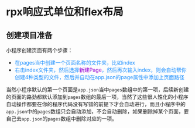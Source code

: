 # rpx响应式单位和flex布局

## 创建项目准备
小程序创建页面有两个步骤：
+ <font color=#1E90FF>在pages当中创建一个页面名称的文件夹，比如index</font>
+ <font color=#1E90FF>右击index文件夹，然后选择<font color=#9400D3>新建Page</font>，然后再次输入index，则会自动帮你创建4种类型的文件，然后并自动在app.json的page属性中添加上页面路径</font>

当然小程序默认的第一个页面是`app.json`当中`pages`数组中的第一项，后续新创建的页面的路劲都默认添加到`pages`数组的最后一项，当然了这些很人性化的小程序自动操作都要在你的程序代码没有写错的前提下才会自动进行，而且小程序中的`app.json`中的`pages`数组只会自动添加，不会自动删除，如果删除掉某个页面，要自己去`app.json`的`pages`数组中删除对应的一项。

